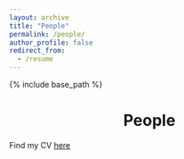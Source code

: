 ```yaml
---
layout: archive
title: "People"
permalink: /people/
author_profile: false
redirect_from:
  - /resume
---
```


{% include base_path %}

<div style="text-align: center;">
  <h1>People</h1>
</div>

Find my CV [here](https://jgrembi.github.io/files/JA_Grembi_CV.pdf)
